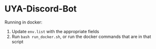 # UYA-Discord-Bot

Running in docker:

1. Update `env.list` with the appropriate fields
2. Run `bash run_docker.sh`, or run the docker commands that are in that script
